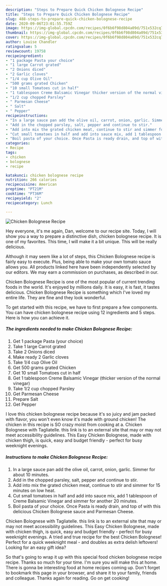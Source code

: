 ```yaml
---
description: "Steps to Prepare Quick Chicken Bolognese Recipe"
title: "Steps to Prepare Quick Chicken Bolognese Recipe"
slug: 488-steps-to-prepare-quick-chicken-bolognese-recipe
date: 2020-09-06T23:01:55.759Z
image: https://img-global.cpcdn.com/recipes/0f6b6f98d804a09d/751x532cq70/chicken-bolognese-recipe-recipe-main-photo.jpg
thumbnail: https://img-global.cpcdn.com/recipes/0f6b6f98d804a09d/751x532cq70/chicken-bolognese-recipe-recipe-main-photo.jpg
cover: https://img-global.cpcdn.com/recipes/0f6b6f98d804a09d/751x532cq70/chicken-bolognese-recipe-recipe-main-photo.jpg
author: Louise Chandler
ratingvalue: 5
reviewcount: 19758
recipeingredient:
- "1 package Pasta your choice"
- "1 large Carrot grated"
- "2 Onions diced"
- "2 Garlic cloves"
- "1/4 cup Olive Oil"
- "500 grams grated Chicken"
- "10 small Tomatoes cut in half"
- "1 tablespoon Creme Balsamic Vinegar thicker version of the normal vinegar"
- "1/2 cup chopped Parsley"
- " Parmesan Cheese"
- " Salt"
- " Pepper"
recipeinstructions:
- "In a large sauce pan add the olive oil, carrot, onion, garlic. Simmer for about 10 minutes."
- "Add in the chopped parsley, salt, pepper and continue to stir."
- "Add into mix the grated chicken meat, continue to stir and simmer for 15 minutes on low heat."
- "Cut small tomatoes in half and add into sauce mix, add 1 tablespoon of Creme Balsamic Vinegar and simmer for another 20 minutes."
- "Boil pasta of your choice. Once Pasta is ready drain, and top of with this delicious Chicken Bolognese sauce and Parmesan Cheese."
categories:
- Recipe
tags:
- chicken
- bolognese
- recipe

katakunci: chicken bolognese recipe 
nutrition: 266 calories
recipecuisine: American
preptime: "PT21M"
cooktime: "PT36M"
recipeyield: "2"
recipecategory: Lunch

---
```



![Chicken Bolognese Recipe](https://img-global.cpcdn.com/recipes/0f6b6f98d804a09d/751x532cq70/chicken-bolognese-recipe-recipe-main-photo.jpg)

Hey everyone, it's me again, Dan, welcome to our recipe site. Today, I will show you a way to prepare a distinctive dish, chicken bolognese recipe. It is one of my favorites. This time, I will make it a bit unique. This will be really delicious.

Although it may seem like a lot of steps, this Chicken Bolognese recipe is fairly easy to execute. Plus, being able to make your own tomato sauce allows you. All products linked here have been independently selected by our editors. We may earn a commission on purchases, as described in our.

Chicken Bolognese Recipe is one of the most popular of current trending foods in the world. It's enjoyed by millions daily. It is easy, it is fast, it tastes delicious. Chicken Bolognese Recipe is something which I've loved my entire life. They are fine and they look wonderful.


To get started with this recipe, we have to first prepare a few components. You can have chicken bolognese recipe using 12 ingredients and 5 steps. Here is how you can achieve it.

<!--inarticleads1-->

##### The ingredients needed to make Chicken Bolognese Recipe:

1. Get 1 package Pasta (your choice)
1. Take 1 large Carrot grated
1. Take 2 Onions diced
1. Make ready 2 Garlic cloves
1. Take 1/4 cup Olive Oil
1. Get 500 grams grated Chicken
1. Get 10 small Tomatoes cut in half
1. Get 1 tablespoon Creme Balsamic Vinegar (thicker version of the normal vinegar)
1. Take 1/2 cup chopped Parsley
1. Get  Parmesan Cheese
1. Prepare  Salt
1. Get  Pepper


I love this chicken bolognese recipe because it&#39;s so juicy and jam packed with flavor, you won&#39;t even know it&#39;s made with ground chicken! The chicken in this recipe is SO crazy moist from cooking at a. Chicken Bolognese with Tagliatelle. this link is to an external site that may or may not meet accessibility guidelines. This Easy Chicken Bolognese, made with chicken thigh, is quick, easy and budget friendly - perfect for busy weeknight evenings. 

<!--inarticleads2-->

##### Instructions to make Chicken Bolognese Recipe:

1. In a large sauce pan add the olive oil, carrot, onion, garlic. Simmer for about 10 minutes.
1. Add in the chopped parsley, salt, pepper and continue to stir.
1. Add into mix the grated chicken meat, continue to stir and simmer for 15 minutes on low heat.
1. Cut small tomatoes in half and add into sauce mix, add 1 tablespoon of Creme Balsamic Vinegar and simmer for another 20 minutes.
1. Boil pasta of your choice. Once Pasta is ready drain, and top of with this delicious Chicken Bolognese sauce and Parmesan Cheese.


Chicken Bolognese with Tagliatelle. this link is to an external site that may or may not meet accessibility guidelines. This Easy Chicken Bolognese, made with chicken thigh, is quick, easy and budget friendly - perfect for busy weeknight evenings. A tried and true recipe for the best Chicken Bolognese! Perfect for a quick weeknight meal - and doubles as extra delish leftovers! Looking for an easy gift idea? 

So that's going to wrap it up with this special food chicken bolognese recipe recipe. Thanks so much for your time. I'm sure you will make this at home. There is gonna be interesting food at home recipes coming up. Don't forget to bookmark this page in your browser, and share it to your family, friends and colleague. Thanks again for reading. Go on get cooking!
